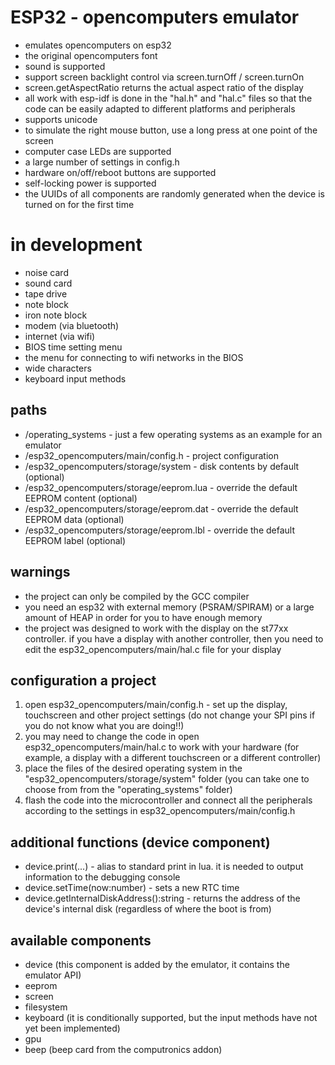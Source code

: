 # ESP32 - opencomputers emulator
* emulates opencomputers on esp32
* the original opencomputers font
* sound is supported
* support screen backlight control via screen.turnOff / screen.turnOn
* screen.getAspectRatio returns the actual aspect ratio of the display
* all work with esp-idf is done in the "hal.h" and "hal.c" files so that the code can be easily adapted to different platforms and peripherals
* supports unicode
* to simulate the right mouse button, use a long press at one point of the screen
* computer case LEDs are supported
* a large number of settings in config.h
* hardware on/off/reboot buttons are supported
* self-locking power is supported
* the UUIDs of all components are randomly generated when the device is turned on for the first time

# in development
* noise card
* sound card
* tape drive
* note block
* iron note block
* modem (via bluetooth)
* internet (via wifi)
* BIOS time setting menu
* the menu for connecting to wifi networks in the BIOS
* wide characters
* keyboard input methods

## paths
* /operating_systems - just a few operating systems as an example for an emulator
* /esp32_opencomputers/main/config.h - project configuration
* /esp32_opencomputers/storage/system - disk contents by default (optional)
* /esp32_opencomputers/storage/eeprom.lua - override the default EEPROM content (optional)
* /esp32_opencomputers/storage/eeprom.dat - override the default EEPROM data (optional)
* /esp32_opencomputers/storage/eeprom.lbl - override the default EEPROM label (optional)

## warnings
* the project can only be compiled by the GCC compiler
* you need an esp32 with external memory (PSRAM/SPIRAM) or a large amount of HEAP in order for you to have enough memory
* the project was designed to work with the display on the st77xx controller. if you have a display with another controller, then you need to edit the esp32_opencomputers/main/hal.c file for your display

## configuration a project
1. open esp32_opencomputers/main/config.h - set up the display, touchscreen and other project settings (do not change your SPI pins if you do not know what you are doing!!)
2. you may need to change the code in open esp32_opencomputers/main/hal.c to work with your hardware (for example, a display with a different touchscreen or a different controller)
3. place the files of the desired operating system in the "esp32_opencomputers/storage/system" folder (you can take one to choose from from the "operating_systems" folder)
4. flash the code into the microcontroller and connect all the peripherals according to the settings in esp32_opencomputers/main/config.h

## additional functions (device component)
* device.print(...) - alias to standard print in lua. it is needed to output information to the debugging console
* device.setTime(now:number) - sets a new RTC time
* device.getInternalDiskAddress():string - returns the address of the device's internal disk (regardless of where the boot is from)

## available components
* device (this component is added by the emulator, it contains the emulator API)
* eeprom
* screen
* filesystem
* keyboard (it is conditionally supported, but the input methods have not yet been implemented)
* gpu
* beep (beep card from the computronics addon)